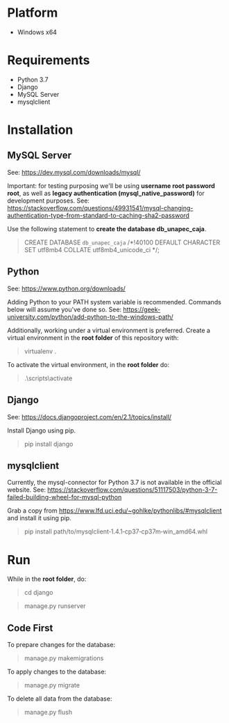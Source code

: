 # Platform
* Windows x64

# Requirements
* Python 3.7
* Django
* MySQL Server
* mysqlclient

# Installation

## MySQL Server

See: https://dev.mysql.com/downloads/mysql/

Important: for testing purposing we'll be using **username root password root**, as well as **legacy authentication (mysql_native_password)** for development purposes. See: https://stackoverflow.com/questions/49931541/mysql-changing-authentication-type-from-standard-to-caching-sha2-password

Use the following statement to **create the database db_unapec_caja**.

> CREATE DATABASE `db_unapec_caja` /*!40100 DEFAULT CHARACTER SET utf8mb4 COLLATE utf8mb4_unicode_ci */;

## Python

See: https://www.python.org/downloads/

Adding Python to your PATH system variable is recommended. Commands below will assume you've done so. See: https://geek-university.com/python/add-python-to-the-windows-path/

Additionally, working under a virtual environment is preferred. Create a virtual environment in the **root folder** of this repository with:

> virtualenv .

To activate the virtual environment, in the **root folder** do:

> .\scripts\activate

## Django

See: https://docs.djangoproject.com/en/2.1/topics/install/

Install Django using pip.

> pip install django

## mysqlclient

Currently, the mysql-connector for Python 3.7 is not available in the official website. See: https://stackoverflow.com/questions/51117503/python-3-7-failed-building-wheel-for-mysql-python

Grab a copy from https://www.lfd.uci.edu/~gohlke/pythonlibs/#mysqlclient and install it using pip.

> pip install path/to/mysqlclient‑1.4.1‑cp37‑cp37m‑win_amd64.whl

# Run

While in the **root folder**, do:

> cd django

> manage.py runserver

## Code First

To prepare changes for the database:

> manage.py makemigrations

To apply changes to the database:

> manage.py migrate

To delete all data from the database:

> manage.py flush
